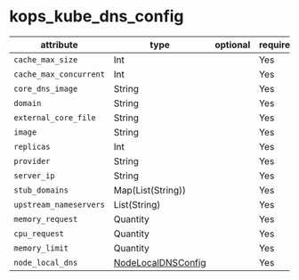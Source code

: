 # kops_kube_dns_config

| attribute | type | optional | required | computed |
| --- | --- | --- | --- | --- |
| `cache_max_size` | Int |  | Yes |  |
| `cache_max_concurrent` | Int |  | Yes |  |
| `core_dns_image` | String |  | Yes |  |
| `domain` | String |  | Yes |  |
| `external_core_file` | String |  | Yes |  |
| `image` | String |  | Yes |  |
| `replicas` | Int |  | Yes |  |
| `provider` | String |  | Yes |  |
| `server_ip` | String |  | Yes |  |
| `stub_domains` | Map(List(String)) |  | Yes |  |
| `upstream_nameservers` | List(String) |  | Yes |  |
| `memory_request` | Quantity |  | Yes |  |
| `cpu_request` | Quantity |  | Yes |  |
| `memory_limit` | Quantity |  | Yes |  |
| `node_local_dns` | [NodeLocalDNSConfig](./NodeLocalDNSConfig.md) |  | Yes |  |

